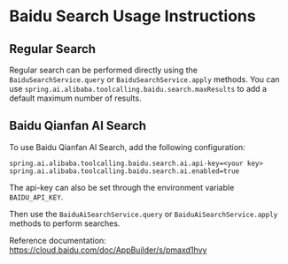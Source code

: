# Baidu Search Usage Instructions

## Regular Search

Regular search can be performed directly using the `BaiduSearchService.query` or `BaiduSearchService.apply` methods.
You can use `spring.ai.alibaba.toolcalling.baidu.search.maxResults` to add a default maximum number of results.

## Baidu Qianfan AI Search

To use Baidu Qianfan AI Search, add the following configuration:
```
spring.ai.alibaba.toolcalling.baidu.search.ai.api-key=<your key>
spring.ai.alibaba.toolcalling.baidu.search.ai.enabled=true
```

The api-key can also be set through the environment variable `BAIDU_API_KEY`.

Then use the `BaiduAiSearchService.query` or `BaiduAiSearchService.apply` methods to perform searches.

Reference documentation: https://cloud.baidu.com/doc/AppBuilder/s/pmaxd1hvy
